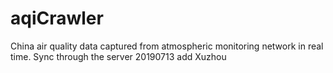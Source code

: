 # aqiCrawler
China air quality data captured from atmospheric monitoring network in real time.
Sync through the server
20190713 add Xuzhou
